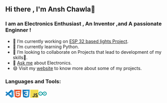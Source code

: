 ## Hi there , I'm Ansh Chawla👋

### I am an Electronics Enthusiast , An Inventor ,and A passionate Enginner !


- 🔭 I’m currently working on [ESP 32 based lights Project](https://github.com/anshchawla521/esp32_ws2811_control_wifi).
- 🌱 I’m currently learning Python.
- 👯 I’m looking to collaborate on Projects that lead to development of my skills🙂. 
- 💬 [Ask me](https://anshchawla521.github.io/#contact) about Electronics.
- 😄 Visit my [website][website] to know more about some of my projects.

### Languages and Tools:

<img align ="left" width = "26px" src ="https://raw.githubusercontent.com/devicons/devicon/2ae2a900d2f041da66e950e4d48052658d850630/icons/vscode/vscode-original.svg">

<img align ="left" width = "26px" src ="https://raw.githubusercontent.com/devicons/devicon/2ae2a900d2f041da66e950e4d48052658d850630/icons/html5/html5-original.svg">

<img align ="left" width = "26px" src ="https://raw.githubusercontent.com/devicons/devicon/2ae2a900d2f041da66e950e4d48052658d850630/icons/css3/css3-original.svg">

<img align ="left" width = "26px" src ="https://raw.githubusercontent.com/devicons/devicon/2ae2a900d2f041da66e950e4d48052658d850630/icons/javascript/javascript-original.svg">

<img align ="left" width = "26px" src ="https://raw.githubusercontent.com/devicons/devicon/2ae2a900d2f041da66e950e4d48052658d850630/icons/arduino/arduino-original.svg">

[website]: https://anshchawla521.github.io
